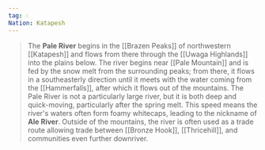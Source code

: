 ```yaml
---
tag: 💧
Nation: Katapesh
---
```

> The **Pale River** begins in the [[Brazen Peaks]] of northwestern [[Katapesh]] and flows from there through the [[Uwaga Highlands]] into the plains below. The river begins near [[Pale Mountain]] and is fed by the snow melt from the surrounding peaks; from there, it flows in a southeasterly direction until it meets with the water coming from the [[Hammerfalls]], after which it flows out of the mountains.
> The Pale River is not a particularly large river, but it is both deep and quick-moving, particularly after the spring melt. This speed means the river's waters often form foamy whitecaps, leading to the nickname of **Ale River**. Outside of the mountains, the river is often used as a trade route allowing trade between [[Bronze Hook]], [[Thricehill]], and communities even further downriver.








